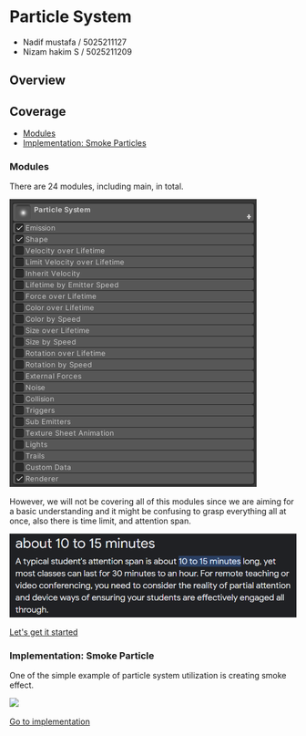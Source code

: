 # Particle System
- Nadif mustafa / 5025211127
- Nizam hakim S / 5025211209

## Overview
## Coverage
- [Modules](#modules)
- [Implementation: Smoke Particles](#implementation-smoke-particle)
### Modules
There are 24 modules, including main, in total.    

![](/resources/modules-list.png)  

However, we will not be covering all of this modules since we are aiming for a basic understanding and it might be confusing to grasp everything all at once, also there is time limit, and attention span.  

![](/resources/attention.png)  

[Let's get it started](/1-Main)  

### Implementation: Smoke Particle
One of the simple example of particle system utilization is creating smoke effect.  

![](/resources/smoke.gif)

[Go to implementation](/16-Smoke-Particle)

